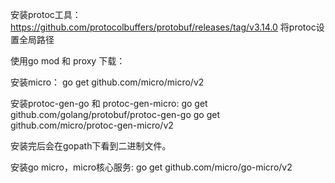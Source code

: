 安装protoc工具：
https://github.com/protocolbuffers/protobuf/releases/tag/v3.14.0
将protoc设置全局路径

使用go mod 和 proxy 下载：

安装micro：
go get github.com/micro/micro/v2

安装protoc-gen-go 和 protoc-gen-micro: 
go get github.com/golang/protobuf/protoc-gen-go
go get github.com/micro/protoc-gen-micro/v2

安装完后会在gopath下看到二进制文件。

安装go micro，micro核心服务:
go get github.com/micro/go-micro/v2